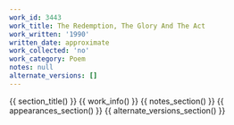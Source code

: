 ```yaml
---
work_id: 3443
work_title: The Redemption, The Glory And The Act
work_written: '1990'
written_date: approximate
work_collected: 'no'
work_category: Poem
notes: null
alternate_versions: []
---
```


{{ section_title() }}
{{ work_info() }}
{{ notes_section() }}
{{ appearances_section() }}
{{ alternate_versions_section() }}